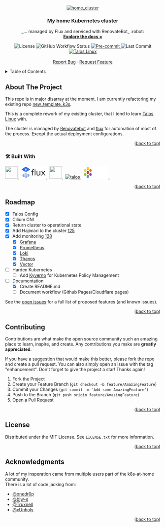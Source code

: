 <!-- markdownlint-disable MD041 -->
<!-- markdownlint-disable MD033 -->
<a name="readme-top"></a>

<!-- PROJECT LOGO -->
<br/>
<div align="center">
  <a href="https://github.com/snoopy82481/home_cluster">
    <img src="https://camo.githubusercontent.com/5b298bf6b0596795602bd771c5bddbb963e83e0f/68747470733a2f2f692e696d6775722e636f6d2f7031527a586a512e706e67" alt="home_cluster" width="144" height="144">
  </a>

<h3 align="center">My home Kubernetes cluster</h3>

  <p align="center">
    _... managed by Flux and serviced with RenovateBot_ :robot:
    <br/>
    <a href="https://github.com/snoopy82481/home_cluster"><strong>Explore the docs »</strong></a>
    <br/>
    <!-- PROJECT SHIELDS-->
    <div id="project_shields">
      <img src="https://img.shields.io/github/license/snoopy82481/home_cluster?style=for-the-badge" alt="License" />
      <img src="https://img.shields.io/github/workflow/status/snoopy82481/home_cluster/Schedule:%20Renovate?color=informational&label=%20&logo=renovatebot&style=for-the-badge" alt="GitHub Workflow Status" />
      <a href="https://github.com/pre-commit/pre-commit">
        <img src="https://img.shields.io/badge/pre--commit-enabled-blue?logo=pre-commit&logoColor=white&label&style=for-the-badge" alt="Pre-commit" />
      </a>
      <img src="https://img.shields.io/github/last-commit/snoopy82481/home_cluster/main?style=for-the-badge" alt="Last Commit" />
      <a href="https://www.talos.dev">
        <img src="https://img.shields.io/badge/OS-Talos-informational?style=for-the-badge" alt="Talos Linux" />
      </a>
    </div>
    <br/>
    <a href="https://github.com/snoopy82481/home_cluster/issues/new?template=bug-report.yaml">Report Bug</a>
    ·
    <a href="https://github.com/snoopy82481/home_cluster/issues/new?template=feature-request.yaml">Request Feature</a>
  </p>
</div>

<!-- TABLE OF CONTENTS -->
<details>
  <summary>Table of Contents</summary>
  <ol>
    <li>
      <a href="#about-the-project">About The Project</a>
      <ul>
        <li><a href="#built-with">Built With</a></li>
      </ul>
    </li>
    <!-- <li>
      <a href="#getting-started">Getting Started</a>
      <ul>
        <li><a href="#prerequisites">Prerequisites</a></li>
        <li><a href="#installation">Installation</a></li>
      </ul>
    </li>
    <li><a href="#usage">Usage</a></li> -->
    <li><a href="#roadmap">Roadmap</a></li>
    <li><a href="#contributing">Contributing</a></li>
    <li><a href="#license">License</a></li>
    <!-- <li><a href="#contact">Contact</a></li> -->
    <li><a href="#acknowledgments">Acknowledgments</a></li>
  </ol>
</details>

<!-- ABOUT THE PROJECT -->
## About The Project

This repo is in major disarray at the moment.  I am currently refactoring my existing repo [new_template_k3s][old_repo_url].

This is a complete rework of my existing cluster, that I tend to learn [Talos Linux](https://www.talos.dev) with.

The cluster is managed by [Renovatebot](https://www.whitesourcesoftware.com/free-developer-tools/renovate/) and [flux](https://toolkit.fluxcd.io/) for automation of most of the process. Except the actual deployment configurations.

<p align="right">(<a href="#readme-top">back to top</a>)</p>

### :hammer_and_wrench: Built With

<div id="built_with">
  <a href="https://kubernetes.io">
    <img src="https://cdn.jsdelivr.net/gh/devicons/devicon/icons/kubernetes/kubernetes-plain.svg" width="40" height="40" />
  </a>&nbsp;
  <a href="https://fluxcd.io">
    <img src="docs/src/images/flux-horizontal-color.svg" alt="flux" width="80" height="40" />
  </a>&nbsp;
  <a href="https://code.visualstudio.com">
    <img src="https://cdn.jsdelivr.net/gh/devicons/devicon/icons/vscode/vscode-original.svg" width="40" height="40" />
  </a>&nbsp;
  <a href="https://talos.dev">
    <img src="https://www.talos.dev/images/logo.svg" alt="talos" width="40" height="40" />
  </a>&nbsp;
  <a href="https://cilium.io">
    <img src="docs/src/images/cilium-logo-darkbg-horizontal-color.svg" alt="cilium" width="80" height="40" />
  </a>&nbsp;
</div>

<p align="right">(<a href="#readme-top">back to top</a>)</p>

<!-- GETTING STARTED -->
<!-- ## Getting Started

This is an example of how you may give instructions on setting up your project locally.
To get a local copy up and running follow these simple example steps.

### Prerequisites

This is an example of how to list things you need to use the software and how to install them.

* npm

  ```sh
  npm install npm@latest -g
  ```

### Installation

1. Get a free API Key at [https://example.com](https://example.com)
2. Clone the repo

   ```sh
   git clone https://github.com/snoopy82481/home_cluster.git
   ```

3. Install NPM packages

   ```sh
   npm install
   ```

4. Enter your API in `config.js`

   ```js
   const API_KEY = 'ENTER YOUR API';
   ```

<p align="right">(<a href="#readme-top">back to top</a>)</p> -->

<!-- USAGE EXAMPLES -->
<!-- ## Usage

Use this space to show useful examples of how a project can be used. Additional screenshots, code examples and demos work well in this space. You may also link to more resources.

_For more examples, please refer to the [Documentation](https://example.com)_

<p align="right">(<a href="#readme-top">back to top</a>)</p> -->

<!-- ROADMAP -->
## Roadmap

* [x] Talos Config
* [x] Cilium CNI
* [x] Return cluster to operational state
* [x] Add Hajimari to the cluster [125](https://github.com/snoopy82481/home_cluster/issues/125)
* [x] Add monitoring [128](https://github.com/snoopy82481/home_cluster/issues/128)
  * [x] [Grafana](https://grafana.com)
  * [x] [Prometheus](https://grafana.com/oss/prometheus/)
  * [x] [Loki](https://grafana.com/oss/loki/)
  * [x] [Thanos](https://thanos.io)
  * [x] [Vector](https://vector.dev)
* [ ] Harden Kubernetes
  * [ ] Add [Kyverno](https://kyverno.io) for Kubernetes Policy Management
* [ ] Documentation
  * [x] Create README.md
  * [ ] Document workflow (Github Pages/Cloudflare pages)

See the [open issues](https://github.com/snoopy82481/home_cluster/issues) for a full list of proposed features (and known issues).

<p align="right">(<a href="#readme-top">back to top</a>)</p>

<!-- CONTRIBUTING -->
## Contributing

Contributions are what make the open source community such an amazing place to learn, inspire, and create. Any contributions you make are **greatly appreciated**.

If you have a suggestion that would make this better, please fork the repo and create a pull request. You can also simply open an issue with the tag "enhancement".
Don't forget to give the project a star! Thanks again!

1. Fork the Project
2. Create your Feature Branch (`git checkout -b feature/AmazingFeature`)
3. Commit your Changes (`git commit -m 'Add some AmazingFeature'`)
4. Push to the Branch (`git push origin feature/AmazingFeature`)
5. Open a Pull Request

<p align="right">(<a href="#readme-top">back to top</a>)</p>

<!-- LICENSE -->
## License

Distributed under the MIT License. See `LICENSE.txt` for more information.

<p align="right">(<a href="#readme-top">back to top</a>)</p>

<!-- CONTACT -->
<!-- ## Contact

Your Name - email@email_client.com

Project Link: [https://github.com/snoopy82481/home_cluster](https://github.com/snoopy82481/home_cluster)

<p align="right">(<a href="#readme-top">back to top</a>)</p> -->

<!-- ACKNOWLEDGMENTS -->
## Acknowledgments

A lot of my insperation came from multiple users part of the k8s-at-home community.<br/>
There is a lot of code jacking from:

* [@onedr0p](https://github.com/onedr0p)
* [@bjw-s](https://github.com/bjw-s)
* [@Truxnell](https://github.com/Truxnell)
* [@xUnholy](https://github.com/xUnholy)

<p align="right">(<a href="#readme-top">back to top</a>)</p>

<!-- MARKDOWN LINKS & IMAGES -->
[license-shield]: https://img.shields.io/github/license/snoopy82481/home_cluster?style=for-the-badge
[workflow-shield]: https://img.shields.io/github/workflow/status/snoopy82481/home_cluster/Schedule:%20Renovate?color=informational&label=%20&logo=renovatebot&style=for-the-badge
[pre-commit-shield]: https://img.shields.io/badge/pre--commit-enabled-blue?logo=pre-commit&logoColor=white&label&style=for-the-badge
[pre-comit-url]: https://github.com/pre-commit/pre-commit
[last-commit-shield]: https://img.shields.io/github/last-commit/snoopy82481/home_cluster/master?style=for-the-badge
[os-sheild]: https://img.shields.io/badge/OS-Talos-informational?style=for-the-badge
[os-url]: https://talos.dev
[old_repo_url]: https://github.com/snoopy82481/new_template_k3s
[kubernetes_shield]: https://img.shields.io/badge/kubernetes-4A4A55?style=for-the-badge&logo=kubernetes&logoColor=white
[kubernetes_url]: https://kubernetes.io
[renovatebot_shield]: https://img.shields.io/badge/Renovatebot-4A4A55?style=for-the-badge&logo=renovatebot&logoColor=white
[renovatebot_url]: https://www.whitesourcesoftware.com/free-developer-tools/renovate/
[flux_shield]: https://img.shields.io/badge/Flux-4A4A55?style=for-the-badge&logo=flux&logoColor=white
[flux_url]: https://fluxcd.io
[talos_shield]: https://img.shields.io/badge/Talos-4A4A55?style=for-the-badge
[talos_url]: https://www.talos.dev
